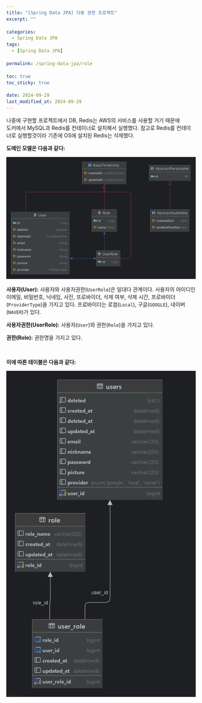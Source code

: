 ```yaml
---
title: "[Spring Data JPA] 다중 권한 프로젝트"
excerpt: ""

categories:
  - Spring Data JPA
tags:
  - [Spring Data JPA]

permalink: /spring-data-jpa/role

toc: true
toc_sticky: true

date: 2024-09-29
last_modified_at: 2024-09-29
---
```


나중에 구현할 프로젝트에서 DB, Redis는 AWS의 서비스를 사용할 거기 때문에  
도커에서 MySQL과 Redis를 컨테이너로 설치해서 실행했다.
참고로 Redis를 컨테이너로 실행할것이라 기존에 OS에 설치된 Redis는 삭제했다.

**도메인 모델은 다음과 같다:**

![alt text](/assets/images/posts_img/spring-data-jpa/role/domain.png)

**사용자(User):** 사용자와 사용자권한(`UserRole`)은 일대다 관계이다. 사용자의 아이디인 이메일, 비밀번호, 닉네임, 사진, 프로바이더, 삭제 여부, 삭제 시간, 프로바이더(`ProviderType`)을 가지고 있다. 프로바이더는 로컬(`Local`), 구글(`GOOGLE`), 네이버(`NAVER`)가 있다.

**사용자권한(UserRole):** 사용자(`User`)와 권한(`Role`)을 가지고 있다.

**권한(Role):** 권한명을 가지고 있다. 

<br>

**이에 따른 테이블은 다음과 같다:**

![alt text](/assets/images/posts_img/spring-data-jpa/role/admin_project.png)




